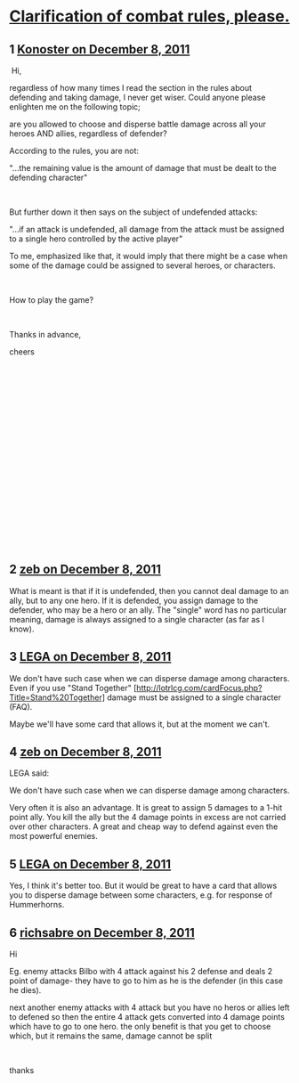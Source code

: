 # [Clarification of combat rules, please.](https://community.fantasyflightgames.com/topic/57301-clarification-of-combat-rules-please/)

## 1 [Konoster on December 8, 2011](https://community.fantasyflightgames.com/topic/57301-clarification-of-combat-rules-please/?do=findComment&comment=565248)

 Hi,

regardless of how many times I read the section in the rules about defending and taking damage, I never get wiser. Could anyone please enlighten me on the following topic;

are you allowed to choose and disperse battle damage across all your heroes AND allies, regardless of defender?

According to the rules, you are not:

"...the remaining value is the amount of damage that must be dealt to the defending character"

 

But further down it then says on the subject of undefended attacks:

"...if an attack is undefended, all damage from the attack must be assigned to a single hero controlled by the active player"

To me, emphasized like that, it would imply that there might be a case when some of the damage could be assigned to several heroes, or characters.

 

How to play the game?

 

Thanks in advance,

cheers

 

 

 

 

 

 

 

 

 

 

 

## 2 [zeb on December 8, 2011](https://community.fantasyflightgames.com/topic/57301-clarification-of-combat-rules-please/?do=findComment&comment=565250)

What is meant is that if it is undefended, then you cannot deal damage to an ally, but to any one hero. If it is defended, you assign damage to the defender, who may be a hero or an ally. The "single" word has no particular meaning, damage is always assigned to a single character (as far as I know).

## 3 [LEGA on December 8, 2011](https://community.fantasyflightgames.com/topic/57301-clarification-of-combat-rules-please/?do=findComment&comment=565264)

We don't have such case when we can disperse damage among characters. Even if you use "Stand Together" [http://lotrlcg.com/cardFocus.php?Title=Stand%20Together] damage must be assigned to a single character (FAQ).

Maybe we'll have some card that allows it, but at the moment we can't.

## 4 [zeb on December 8, 2011](https://community.fantasyflightgames.com/topic/57301-clarification-of-combat-rules-please/?do=findComment&comment=565267)

LEGA said:

We don't have such case when we can disperse damage among characters.



Very often it is also an advantage. It is great to assign 5 damages to a 1-hit point ally. You kill the ally but the 4 damage points in excess are not carried over other characters. A great and cheap way to defend against even the most powerful enemies.

## 5 [LEGA on December 8, 2011](https://community.fantasyflightgames.com/topic/57301-clarification-of-combat-rules-please/?do=findComment&comment=565270)

Yes, I think it's better too. But it would be great to have a card that allows you to disperse damage between some characters, e.g. for response of Hummerhorns.

## 6 [richsabre on December 8, 2011](https://community.fantasyflightgames.com/topic/57301-clarification-of-combat-rules-please/?do=findComment&comment=565333)

Hi

Eg. enemy attacks Bilbo with 4 attack against his 2 defense and deals 2 point of damage- they have to go to him as he is the defender (in this case he dies).

next another enemy attacks with 4 attack but you have no heros or allies left to defened so then the entire 4 attack gets converted into 4 damage points which have to go to one hero. the only benefit is that you get to choose which, but it remains the same, damage cannot be split

 

thanks

